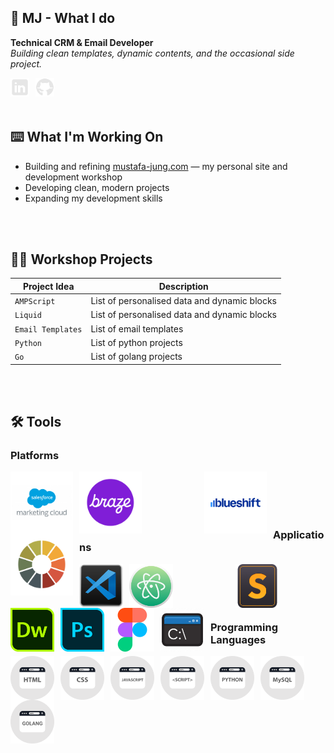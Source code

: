 ## 🦖 MJ - What I do

**Technical CRM & Email Developer**  
*Building clean templates, dynamic contents, and the occasional side project.*

<a href="https://www.linkedin.com/in/mustafajung/">
  <img align="left" alt="LinkedIn" width="30px" style="padding-right:10px;" src="images/social-media/linkedin-logo.png"/>
</a>
<a href="https://github.com/mjgodzilla86">
  <img align="left" alt="GitHub" width="30px" style="padding-right:10px;" src="images/social-media/github-logo.png"/>
</a>

<br/>
<br/>
<br/>

## ⌨️ What I'm Working On
- Building and refining [mustafa-jung.com](https://www.mustafa-jung.com) — my personal site and development workshop
- Developing clean, modern projects
- Expanding my development skills

<br/>
<br/>

## 👷‍♂️ Workshop Projects
| Project Idea | Description |
|--------|----------|
| `AMPScript` | List of personalised data and dynamic blocks |
| `Liquid` | List of personalised data and dynamic blocks |
| `Email Templates` | List of email templates |
| `Python` | List of python projects |
| `Go` | List of golang projects |

<br/>
<br/>

## 🛠 Tools

### Platforms
  
<img align="left" alt="Salesforce Marketing Cloud" width="100px" style="padding-right:10px;" src="images/social-media/sfmc.png"/>
<img align="left" alt="Braze" width="100px" style="padding-right:100px;" src="images/social-media/braze.png"/>
<img align="left" alt="Blueshift" width="100px" style="padding-right:10px;" src="images/social-media/blueshift.png"/>
<img align="left" alt="Litmus" width="100px" style="padding-right:10px;" src="images/social-media/litmus.png"/> 

<br/>
<br/>
<br/>
<br/>

### Applications

<img align="left" alt="VS Code" width="70px" style="padding-right:10px;" src="images/social-media/vscode.png"/>
<img align="left" alt="ATOM" width="70px" style="padding-right:100px;" src="images/social-media/atom.png"/>
<img align="left" alt="Sublime Text" width="70px" style="padding-right:10px;" src="images/social-media/sublimetext.png"/>
<img align="left" alt="Dreamweaver" width="70px" style="padding-right:10px;" src="images/social-media/dreamweaver.png"/>
<img align="left" alt="Photoshop" width="70px" style="padding-right:10px;" src="images/social-media/photoshop.png"/>
<img align="left" alt="Figma" width="70px" style="padding-right:10px;" src="images/social-media/figma.png"/>
<img align="left" alt="Command Prompt" width="70px" style="padding-right:10px;" src="images/social-media/commandprompt.png"/>  

<br/>
<br/>
<br/>
<br/>

### Programming Languages

<img align="left" alt="HTML" width="70px" style="padding-right:10px;" src="images/social-media/html.png"/>
<img align="left" alt="CSS" width="70px" style="padding-right:10px;" src="images/social-media/css.png"/>
<img align="left" alt="Javascript" width="70px" style="padding-right:10px;" src="images/social-media/javascript.png"/>
<img align="left" alt="Scripting" width="70px" style="padding-right:10px;" src="images/social-media/script.png"/>
<img align="left" alt="Python" width="70px" style="padding-right:10px;" src="images/social-media/python.png"/>
<img align="left" alt="MySQL" width="70px" style="padding-right:10px;" src="images/social-media/mysql.png"/>
<img align="left" alt="Golang" width="70px" style="padding-right:10px;" src="images/social-media/golang.png"/>

<br/>
<br/>
<br/>
<br/>

<!---

- 👋 Hi, I’m @mjgodzilla86
- 👀 I’m interested in ...
- 🌱 I’m currently learning new technical skills...
- 💞️ I’m looking to collaborate on ...
- 📫 How to reach me ...
- 😄 Pronouns: ...
- ⚡ Fun fact: ...


mjgodzilla86/mjgodzilla86 is a ✨ special ✨ repository because its `README.md` (this file) appears on your GitHub profile.
You can click the Preview link to take a look at your changes.
--->
